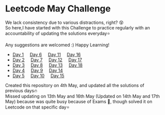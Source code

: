 # Leetcode May Challenge
We lack consistency due to various distractions, right? 😵  
So here,I have started with this Challenge to practice regularly with an accountability of updating the solutions everyday⭐  

Any suggestions are welcomed :) Happy Learning!

* [Day 1](https://leetcode.com/problems/backspace-string-compare/) &nbsp; &nbsp; [Day 6](https://leetcode.com/problems/remove-all-adjacent-duplicates-in-string-ii/) &nbsp; &nbsp; [Day 11](https://leetcode.com/problems/count-sorted-vowel-strings/) &nbsp; &nbsp; [Day 16]()
* [Day 2](https://leetcode.com/problems/sort-array-by-parity/) &nbsp; &nbsp; [Day 7](https://leetcode.com/problems/132-pattern/) &nbsp; &nbsp; [Day 12](https://leetcode.com/problems/permutations-ii/) &nbsp; &nbsp; [Day 17]()
* [Day 3](https://leetcode.com/problems/shortest-unsorted-continuous-subarray/) &nbsp; &nbsp; [Day 8](https://leetcode.com/problems/flatten-nested-list-iterator/) &nbsp; &nbsp; [Day 13]() &nbsp; &nbsp; [Day 18]()
* [Day 4](https://leetcode.com/problems/max-number-of-k-sum-pairs/) &nbsp; &nbsp; [Day 9](https://leetcode.com/problems/letter-combinations-of-a-phone-number/) &nbsp; &nbsp; [Day 14]()
* [Day 5](https://leetcode.com/problems/implement-stack-using-queues/) &nbsp; &nbsp; [Day 10](https://leetcode.com/problems/combination-sum-iii/) &nbsp; &nbsp; [Day 15]()

Created this repository on 4th May, and updated all the solutions of previous days🔥  
Missed updating on 13th May and 16th May (Updated on 14th May and 17th May) because was quite busy because of Exams 🥺, though solved it on Leetcode on that specific day⭐ 

